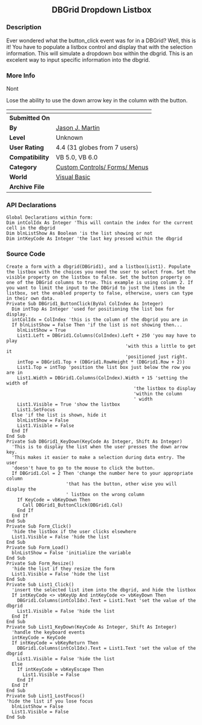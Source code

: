 ﻿<div align="center">

## DBGrid Dropdown Listbox


</div>

### Description

Ever wondered what the button_click event was for in a DBGrid? Well, this is it! You have to populate a listbox control and display that with the selection information. This will simulate a dropdown box within the dbgrid. This is an excelent way to input specific information into the dbgrid.
 
### More Info
 
Nont

Lose the ability to use the down arrow key in the column with the button.


<span>             |<span>
---                |---
**Submitted On**   |
**By**             |[Jason J\. Martin](https://github.com/Planet-Source-Code/PSCIndex/blob/master/ByAuthor/jason-j-martin.md)
**Level**          |Unknown
**User Rating**    |4.4 (31 globes from 7 users)
**Compatibility**  |VB 5\.0, VB 6\.0
**Category**       |[Custom Controls/ Forms/  Menus](https://github.com/Planet-Source-Code/PSCIndex/blob/master/ByCategory/custom-controls-forms-menus__1-4.md)
**World**          |[Visual Basic](https://github.com/Planet-Source-Code/PSCIndex/blob/master/ByWorld/visual-basic.md)
**Archive File**   |[](https://github.com/Planet-Source-Code/jason-j-martin-dbgrid-dropdown-listbox__1-1377/archive/master.zip)

### API Declarations

```
Global Declarations within form:
Dim intColIdx As Integer 'This will contain the index for the current cell in the dbgrid
Dim blnListShow As Boolean 'is the list showing or not
Dim intKeyCode As Integer 'the last key pressed within the dbgrid
```


### Source Code

```
Create a form with a dbgrid(DBGrid1), and a listbox(List1). Populate the listbox with the choices you need the user to select from. Set the visible property on the listbox to false. Set the button property on one of the DBGrid columns to true. This example is using column 2. If you want to limit the input to the DBGrid to just the items in the listbox, set the enabled property to false, otherwise, users can type in their own data.
Private Sub DBGrid1_ButtonClick(ByVal ColIndex As Integer)
  Dim intTop As Integer 'used for positioning the list box for display.
  intColIdx = ColIndex 'this is the column of the dbgrid you are in
  If blnListShow = False Then 'if the list is not showing then...
    blnListShow = True
    List1.Left = DBGrid1.Columns(ColIndex).Left + 250 'you may have to play
                                            'with this a little to get it
                                            'positioned just right.
    intTop = DBGrid1.Top + (DBGrid1.RowHeight * (DBGrid1.Row + 2))
    List1.Top = intTop 'position the list box just below the row you are in
    List1.Width = DBGrid1.Columns(ColIndex).Width + 15 'setting the width of
                                               'the listbox to display
                                               'within the column
                                               ' width
    List1.Visible = True 'show the listbox
    List1.SetFocus
  Else 'if the list is shown, hide it
    blnListShow = False
    List1.Visible = False
  End If
End Sub
Private Sub DBGrid1_KeyDown(KeyCode As Integer, Shift As Integer)
  'This is to display the list when the user presses the down arrow key.
  'This makes it easier to make a selection during data entry. The user
  'doesn't have to go to the mouse to click the button.
  If DBGrid1.Col = 2 Then 'change the number here to your appropriate column
                      'that has the button, other wise you will display the
                      ' listbox on the wrong column
    If KeyCode = vbKeyDown Then
      Call DBGrid1_ButtonClick(DBGrid1.Col)
    End If
  End If
End Sub
Private Sub Form_Click()
  'hide the listbox if the user clicks elsewhere
  List1.Visible = False 'hide the list
End Sub
Private Sub Form_Load()
  blnListShow = False 'initialize the variable
End Sub
Private Sub Form_Resize()
  'hide the list if they resize the form
  List1.Visible = False 'hide the list
End Sub
Private Sub List1_Click()
  'insert the selected list item into the dbgrid, and hide the listbox
  If intKeyCode <> vbKeyUp And intKeyCode <> vbKeyDown Then
    DBGrid1.Columns(intColIdx).Text = List1.Text 'set the value of the dbgrid
    List1.Visible = False 'hide the list
  End If
End Sub
Private Sub List1_KeyDown(KeyCode As Integer, Shift As Integer)
  'handle the keyboard events
  intKeyCode = KeyCode
  If intKeyCode = vbKeyReturn Then
    DBGrid1.Columns(intColIdx).Text = List1.Text 'set the value of the dbgrid
    List1.Visible = False 'hide the list
  Else
    If intKeyCode = vbKeyEscape Then
      List1.Visible = False
    End If
  End If
End Sub
Private Sub List1_LostFocus()
'hide the list if you lose focus
  blnListShow = False
  List1.Visible = False
End Sub
```

